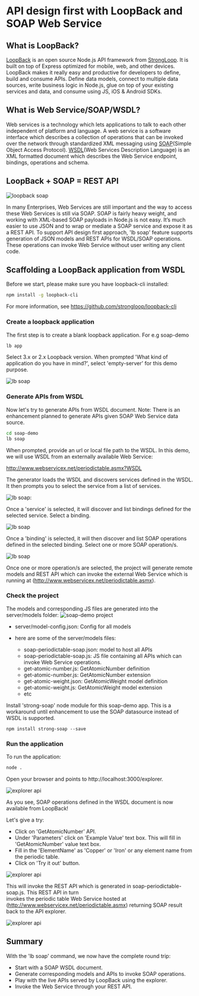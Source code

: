 # API design first with LoopBack and SOAP Web Service

## What is LoopBack?

[LoopBack](http://loopback.io) is an open source Node.js API framework from [StrongLoop](http://www.strongloop.com). 
It is built on top of Express optimized for mobile, web, and other devices.  LoopBack makes 
it really easy and productive for developers to define, build and consume APIs. Define data 
models, connect to multiple data sources, write business logic in Node.js, glue on top of your
existing services and data, and consume using JS, iOS & Android SDKs.

## What is Web Service/SOAP/WSDL?

Web services is a technology which lets applications to talk to each other independent 
of platform and language. A web service is a software interface which describes a collection 
of operations that can be invoked over the network through standardized XML messaging using 
[SOAP](https://www.w3.org/TR/soap/)(Simple Object Access Protocol). [WSDL](https://www.w3.org/TR/wsdl20/)(Web Services Description Language) is an 
XML formatted document which describes the Web Service endpoint, bindings, operations 
and schema.

## LoopBack + SOAP = REST API

![loopback soap](images/loopback-soap-integration.png) 

In many Enterprises, Web Services are still important and the way to access these
Web Services is still via SOAP. SOAP is fairly heavy weight, and working with XML-based SOAP 
payloads in Node.js is not easy.  It’s much easier to use JSON and to wrap or mediate a SOAP 
service and expose it as a REST API. To support API design first approach, 'lb soap' feature
supports generation of JSON models and REST APIs for WSDL/SOAP operations. These operations 
can invoke Web Service without user writing any client code.

## Scaffolding a LoopBack application from WSDL

Before we start, please make sure you have loopback-cli installed:

```sh
npm install -g loopback-cli
```
For more information, see https://github.com/strongloop/loopback-cli

### Create a loopback application

The first step is to create a blank loopback application. For e.g soap-demo

```sh
lb app
```
Select 3.x or 2.x Loopback version. When prompted 'What kind of application do you have in mind?', 
select 'empty-server' for this demo purpose.

![lb soap](images/loopback-app.png)

### Generate APIs from WSDL

Now let's try to generate APIs from WSDL document. Note: There is an enhancement planned to generate 
APIs given SOAP Web Service data source.

```sh
cd soap-demo
lb soap
```
When prompted, provide an url or local file path to the WSDL. In this demo, we will use WSDL from an 
externally available Web Service:

http://www.webservicex.net/periodictable.asmx?WSDL

The generator loads the WSDL and discovers services defined in the WSDL. It then prompts you to 
select the service from a list of services.

![lb soap:](images/loopback-soap-service.png)

Once a 'service' is selected, it will discover and list bindings defined for the selected service. 
Select a binding.

![lb soap](images/loopback-soap-binding.png)

Once a 'binding' is selected, it will then discover and list SOAP operations defined in the selected binding.
Select one or more SOAP operation/s.

![lb soap](images/loopback-soap-operations.png)

Once one or more operation/s are selected, the project will generate remote models and REST API which can 
invoke the external Web Service which is running at (http://www.webservicex.net/periodictable.asmx).

### Check the project

The models and corresponding JS files are generated into the server/models folder:
![soap-demo project](images/soap-demo-project.png)

- server/model-config.json: Config for all models

- here are some of the server/models files: 

  - soap-periodictable-soap.json: model to host all APIs
  - soap-periodictable-soap.js: JS file containing all APIs which can invoke Web Service operations.
  - get-atomic-number.js: GetAtomicNumber definition
  - get-atomic-number.js: GetAtomicNumber extension
  - get-atomic-weight.json: GetAtomicWeight model definition
  - get-atomic-weight.js: GetAtomicWeight model extension
  - etc

Install 'strong-soap' node module for this soap-demo app. This is a workaround until enhancement to use 
the SOAP datasource instead of WSDL is supported.

```
npm install strong-soap --save
```

### Run the application

To run the application:
```sh
node .
```

Open your browser and points to http://localhost:3000/explorer.

![explorer api](images/api-explorer.png)

As you see, SOAP operations defined in the WSDL document is now available from LoopBack!

Let's give a try:

- Click on 'GetAtomicNumber' API.
- Under 'Parameters' click on 'Example Value' text box. This will fill in 'GetAtomicNumber' value text box. 
- Fill in the 'ElementName' as 'Copper' or 'Iron' or any element name from the periodic table. 
- Click on 'Try it out' button. 

![explorer api](images/invoke-api-webservice.png)

This will invoke the REST API which is generated in soap-periodictable-soap.js. This REST API in turn  
invokes the periodic table Web Service hosted at (http://www.webservicex.net/periodictable.asmx) returning SOAP result 
back to the API explorer. 

![explorer api](images/api-webservice-result.png)

## Summary

With the 'lb soap' command, we now have the complete round trip: 
- Start with a SOAP WSDL document.
- Generate corresponding models and APIs to invoke SOAP operations.
- Play with the live APIs served by LoopBack using the explorer.
- Invoke the Web Service through your REST API.
